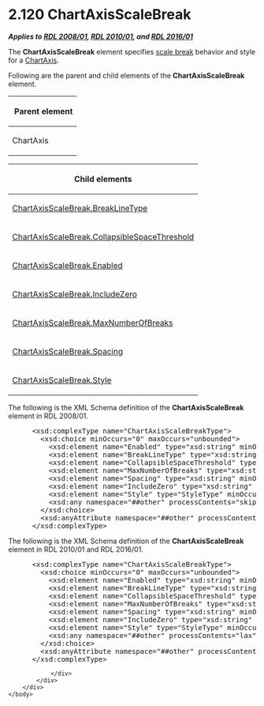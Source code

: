 <html dir="LTR" xmlns:mshelp="http://msdn.microsoft.com/mshelp" xmlns:ddue="http://ddue.schemas.microsoft.com/authoring/2003/5" xmlns:xlink="http://www.w3.org/1999/xlink" xmlns:tool="http://www.microsoft.com/tooltip">
    <head>
        <meta http-equiv="Content-Type" content="text/html; CHARSET=utf-8"></meta>
        <meta name="save" content="history"></meta>
        <title>2.120 ChartAxisScaleBreak</title>
        <xml>
            <mshelp:toctitle title="2.120 ChartAxisScaleBreak"></mshelp:toctitle>
            <mshelp:rltitle title="[MS-RDL]: ChartAxisScaleBreak"></mshelp:rltitle>
            <mshelp:keyword index="A" term="2933ab6c-fef1-4e72-8f2f-fae83e9e3bb8"></mshelp:keyword>
            <mshelp:attr name="DCSext.ContentType" value="open specification"></mshelp:attr>
            <mshelp:attr name="AssetID" value="2933ab6c-fef1-4e72-8f2f-fae83e9e3bb8"></mshelp:attr>
            <mshelp:attr name="TopicType" value="kbRef"></mshelp:attr>
            <mshelp:attr name="DCSext.Title" value="[MS-RDL]: ChartAxisScaleBreak" />
        </xml>
    </head>
    <body>
        <div id="header">
            <h1 class="heading">2.120 ChartAxisScaleBreak</h1>
        </div>
        <div id="mainSection">
            <div id="mainBody">
                <div id="allHistory" class="saveHistory"></div>
                <div id="sectionSection0" class="section" name="collapseableSection">
                    

<p><b><i>Applies to </i></b><a href="1e855f94-4617-47e4-b89e-0856c6cb420f.html"><b><i>RDL 2008/01</i></b></a><b><i>,
</i></b><a href="3428e690-a348-4ec7-8a6a-8efb42d2cdee.html"><b><i>RDL 2010/01</i></b></a><b><i>,
and </i></b><a href="52ce3983-2bfc-4e72-9359-42aaf5fe4509.html"><b><i>RDL 2016/01</i></b></a></p>

<p>The <b>ChartAxisScaleBreak</b> element specifies <a href="b2482b3f-74ab-4ca8-a9e5-c07955011743.html#gt_2d4a929f-30aa-49de-98c0-dbee18f13f34">scale break</a> behavior and
style for a <a href="0c19f1cb-ef68-4c28-a2d0-8601b7fd0f32.html">ChartAxis</a>.</p>

<p>Following are the parent and child elements of the <b>ChartAxisScaleBreak</b>
element.</p>

<table>
 <thead>
  <tr>
   <th>
   <p> Parent element</p>
   </th>
  </tr>
 </thead>
 <tr>
  <td>
  <p>ChartAxis </p>
  </td>
 </tr>
</table>

<p> </p>

<table>
 <thead>
  <tr>
   <th>
   <p>Child elements</p>
   </th>
  </tr>
 </thead>
 <tr>
  <td>
  <p><a href="b3e79c8c-ee31-4658-a610-ee7828aea559.html">ChartAxisScaleBreak.BreakLineType</a></p>
  </td>
 </tr>
 <tr>
  <td>
  <p><a href="142a1713-1bb5-40d6-8165-27733659431c.html">ChartAxisScaleBreak.CollapsibleSpaceThreshold</a>
  </p>
  </td>
 </tr>
 <tr>
  <td>
  <p><a href="ad3ee67e-7efc-4ba4-8dbd-a24530107b60.html">ChartAxisScaleBreak.Enabled</a>
  </p>
  </td>
 </tr>
 <tr>
  <td>
  <p><a href="f593159f-710f-49b3-b94c-2ed0647ca0c5.html">ChartAxisScaleBreak.IncludeZero</a>
  </p>
  </td>
 </tr>
 <tr>
  <td>
  <p><a href="262e954c-6734-455f-820f-3c4093f08876.html">ChartAxisScaleBreak.MaxNumberOfBreaks</a>
  </p>
  </td>
 </tr>
 <tr>
  <td>
  <p><a href="b8ab0b6b-fc0e-402e-865c-5ebaf6a2a580.html">ChartAxisScaleBreak.Spacing</a>
  </p>
  </td>
 </tr>
 <tr>
  <td>
  <p><a href="38d63cc2-dc4b-4290-a3b2-b6a2796b69b1.html">ChartAxisScaleBreak.Style</a>
  </p>
  </td>
 </tr>
</table>

<p>The following is the XML Schema definition of the <b>ChartAxisScaleBreak</b>
element in RDL 2008/01.</p>

<dl>
<dd>
<div><pre> &lt;xsd:complexType name=&quot;ChartAxisScaleBreakType&quot;&gt;
   &lt;xsd:choice minOccurs=&quot;0&quot; maxOccurs=&quot;unbounded&quot;&gt;
     &lt;xsd:element name=&quot;Enabled&quot; type=&quot;xsd:string&quot; minOccurs=&quot;0&quot; /&gt;
     &lt;xsd:element name=&quot;BreakLineType&quot; type=&quot;xsd:string&quot; minOccurs=&quot;0&quot; /&gt;
     &lt;xsd:element name=&quot;CollapsibleSpaceThreshold&quot; type=&quot;xsd:string&quot; minOccurs=&quot;0&quot; /&gt;
     &lt;xsd:element name=&quot;MaxNumberOfBreaks&quot; type=&quot;xsd:string&quot; minOccurs=&quot;0&quot; /&gt;
     &lt;xsd:element name=&quot;Spacing&quot; type=&quot;xsd:string&quot; minOccurs=&quot;0&quot; /&gt;
     &lt;xsd:element name=&quot;IncludeZero&quot; type=&quot;xsd:string&quot; minOccurs=&quot;0&quot; /&gt;
     &lt;xsd:element name=&quot;Style&quot; type=&quot;StyleType&quot; minOccurs=&quot;0&quot; /&gt;
     &lt;xsd:any namespace=&quot;##other&quot; processContents=&quot;skip&quot; /&gt;
   &lt;/xsd:choice&gt;
   &lt;xsd:anyAttribute namespace=&quot;##other&quot; processContents=&quot;skip&quot; /&gt;
 &lt;/xsd:complexType&gt;
</pre></div>
</dd></dl>

<p>The following is the XML Schema definition of the <b>ChartAxisScaleBreak</b>
element in RDL 2010/01 and RDL 2016/01.</p>

<dl>
<dd>
<div><pre> &lt;xsd:complexType name=&quot;ChartAxisScaleBreakType&quot;&gt;
   &lt;xsd:choice minOccurs=&quot;0&quot; maxOccurs=&quot;unbounded&quot;&gt;
     &lt;xsd:element name=&quot;Enabled&quot; type=&quot;xsd:string&quot; minOccurs=&quot;0&quot; /&gt;
     &lt;xsd:element name=&quot;BreakLineType&quot; type=&quot;xsd:string&quot; minOccurs=&quot;0&quot; /&gt;
     &lt;xsd:element name=&quot;CollapsibleSpaceThreshold&quot; type=&quot;xsd:string&quot; minOccurs=&quot;0&quot; /&gt;
     &lt;xsd:element name=&quot;MaxNumberOfBreaks&quot; type=&quot;xsd:string&quot; minOccurs=&quot;0&quot; /&gt;
     &lt;xsd:element name=&quot;Spacing&quot; type=&quot;xsd:string&quot; minOccurs=&quot;0&quot; /&gt;
     &lt;xsd:element name=&quot;IncludeZero&quot; type=&quot;xsd:string&quot; minOccurs=&quot;0&quot; /&gt;
     &lt;xsd:element name=&quot;Style&quot; type=&quot;StyleType&quot; minOccurs=&quot;0&quot; /&gt;
     &lt;xsd:any namespace=&quot;##other&quot; processContents=&quot;lax&quot; /&gt;
   &lt;/xsd:choice&gt;
   &lt;xsd:anyAttribute namespace=&quot;##other&quot; processContents=&quot;lax&quot; /&gt;
 &lt;/xsd:complexType&gt;
</pre></div>
</dd></dl>


                </div>
            </div>
        </div>
    </body>
</html>
